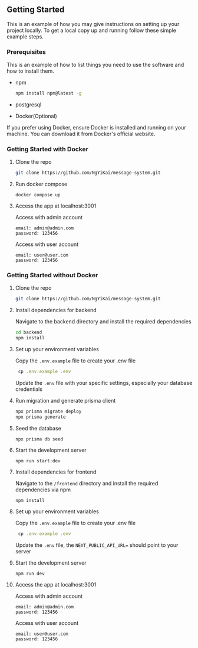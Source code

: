 <!-- GETTING STARTED -->
## Getting Started

This is an example of how you may give instructions on setting up your project locally.
To get a local copy up and running follow these simple example steps.

### Prerequisites

This is an example of how to list things you need to use the software and how to install them.
* npm
  ```sh
  npm install npm@latest -g
  ```
* postgresql

* Docker(Optional)
  
If you prefer using Docker, ensure Docker is installed and running on your machine. You can download it from Docker's official website.

### Getting Started with Docker

1. Clone the repo
   ```sh
   git clone https://github.com/NgYiKai/message-system.git
   ```

2. Run docker compose
   ```
   docker compose up
   ```

3. Access the app at localhost:3001
   
   Access with admin account
   ```
   email: admin@admin.com
   password: 123456
   ```

   Access with user account
   ```
   email: user@user.com
   password: 123456
   ```
    
### Getting Started without Docker

1. Clone the repo
   ```sh
   git clone https://github.com/NgYiKai/message-system.git
   ```
2. Install dependencies for backend

   Navigate to the backend directory and install the required dependencies 
   ```sh
   cd backend
   npm install
   ```
3. Set up your environment variables

   Copy the ```.env.example``` file to create your .env file
   
   ```js
    cp .env.example .env
   ```
   Update the ```.env``` file with your specific settings, especially your database credentials
   
4. Run migration and generate prisma client
   ```sh
   npx prisma migrate deploy
   npx prisma generate
   ```

5. Seed the database
    ```
    npx prisma db seed
    ```
    
6. Start the development server
    ```
    npm run start:dev  
    ```

7. Install dependencies for frontend

   Navigate to the ```/frontend``` directory and install the required dependencies via npm

   ```
   npm install
   ```

8. Set up your environment variables

   Copy the ```.env.example``` file to create your .env file
   
   ```js
    cp .env.example .env
   ```
   Update the ```.env``` file,  the ```NEXT_PUBLIC_API_URL=``` should point to your server

9. Start the development server
    ```
    npm run dev
    ```

10. Access the app at localhost:3001
   
     Access with admin account
     ```
     email: admin@admin.com
     password: 123456
     ```
  
     Access with user account
     ```
     email: user@user.com
     password: 123456
     ```



